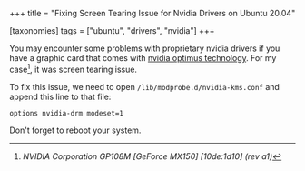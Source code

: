 +++
title = "Fixing Screen Tearing Issue for Nvidia Drivers on Ubuntu 20.04"

[taxonomies]
tags = ["ubuntu", "drivers", "nvidia"]
+++

You may encounter some problems with proprietary nvidia drivers if you have a graphic card that comes with [nvidia optimus technology](https://www.nvidia.com/en-us/geforce/technologies/optimus/technology/). For my case[^1], it was screen tearing issue.

To fix this issue, we need to open `/lib/modprobe.d/nvidia-kms.conf` and append this line to that file:
```
options nvidia-drm modeset=1 
```

Don't forget to reboot your system.


[^1]: _NVIDIA Corporation GP108M [GeForce MX150] [10de:1d10] (rev a1)_
